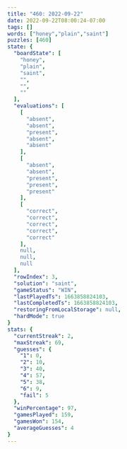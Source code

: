 ```yaml
---
title: "460: 2022-09-22"
date: 2022-09-22T08:00:24-07:00
tags: []
words: ["honey","plain","saint"]
puzzles: [460]
state: {
  "boardState": [
    "honey",
    "plain",
    "saint",
    "",
    "",
    ""
  ],
  "evaluations": [
    [
      "absent",
      "absent",
      "present",
      "absent",
      "absent"
    ],
    [
      "absent",
      "absent",
      "present",
      "present",
      "present"
    ],
    [
      "correct",
      "correct",
      "correct",
      "correct",
      "correct"
    ],
    null,
    null,
    null
  ],
  "rowIndex": 3,
  "solution": "saint",
  "gameStatus": "WIN",
  "lastPlayedTs": 1663858824103,
  "lastCompletedTs": 1663858824103,
  "restoringFromLocalStorage": null,
  "hardMode": true
}
stats: {
  "currentStreak": 2,
  "maxStreak": 69,
  "guesses": {
    "1": 0,
    "2": 10,
    "3": 40,
    "4": 57,
    "5": 38,
    "6": 9,
    "fail": 5
  },
  "winPercentage": 97,
  "gamesPlayed": 159,
  "gamesWon": 154,
  "averageGuesses": 4
}
---
```


<!-- more -->
